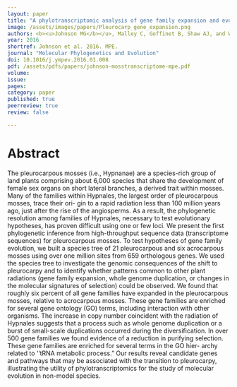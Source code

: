 ```yaml
---
layout: paper
title: "A phylotranscriptomic analysis of gene family expansion and evolution in the largest order of pleurocarpous mosses (Hypnales, Bryophyta)"
image: /assets/images/papers/Pleurocarp_gene_expansion.png
authors: <b><u>Johnson MG</b></u>, Malley C, Goffinet B, Shaw AJ, and Wickett NJ
year: 2016
shortref: Johnson et al. 2016. MPE.
journal: "Molecular Phylogenetics and Evolution"
doi: 10.1016/j.ympev.2016.01.008
pdf: /assets/pdfs/papers/johnson-mosstranscriptome-mpe.pdf
volume:
issue:
pages:
category: paper
published: true
peerreview: true
review: false

---
```


# Abstract

The pleurocarpous mosses (i.e., Hypnanae) are a species-rich group of land plants comprising about 6,000 species that share the development of female sex organs on short lateral branches, a derived trait within mosses. Many of the families within Hypnales, the largest order of pleurocarpous mosses, trace their ori- gin to a rapid radiation less than 100 million years ago, just after the rise of the angiosperms. As a result, the phylogenetic resolution among families of Hypnales, necessary to test evolutionary hypotheses, has proven difficult using one or few loci. We present the first phylogenetic inference from high-throughput sequence data (transcriptome sequences) for pleurocarpous mosses. To test hypotheses of gene family evolution, we built a species tree of 21 pleurocarpous and six acrocarpous mosses using over one million sites from 659 orthologous genes. We used the species tree to investigate the genomic consequences of the shift to pleurocarpy and to identify whether patterns common to other plant radiations (gene family expansion, whole genome duplication, or changes in the molecular signatures of selection) could be observed. We found that roughly six percent of all gene families have expanded in the pleurocarpous mosses, relative to acrocarpous mosses. These gene families are enriched for several gene ontology (GO) terms, including interaction with other organisms. The increase in copy number coincident with the radiation of Hypnales suggests that a process such as whole genome duplication or a burst of small-scale duplications occurred during the diversification. In over 500 gene families we found evidence of a reduction in purifying selection. These gene families are enriched for several terms in the GO hier- archy related to ‘‘tRNA metabolic process.” Our results reveal candidate genes and pathways that may be associated with the transition to pleurocarpy, illustrating the utility of phylotranscriptomics for the study of molecular evolution in non-model species.
